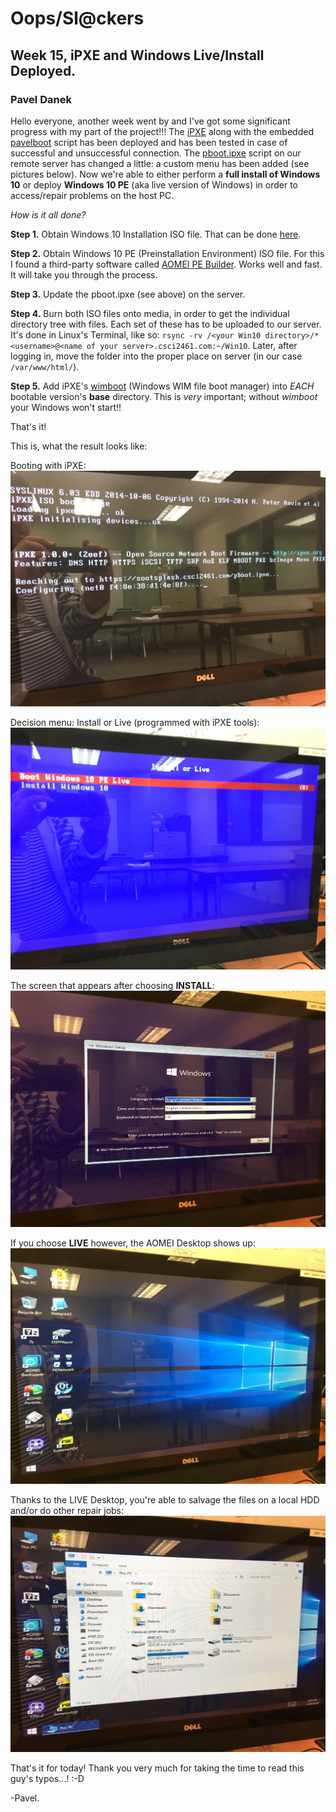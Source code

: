 # Oops/Sl@ckers
## Week 15, iPXE and Windows Live/Install Deployed.
### Pavel Danek


Hello everyone, another week went by and I've got some significant progress with my part of the project!!! The [iPXE](https://ipxe.org/start) along with the embedded [pavelboot](Scripts/pavelboot) script has been deployed and has been tested in case of successful and unsuccessful connection.
The [pboot.ipxe](Scripts/pboot.ipxe) script on our remote server has changed a little: a custom menu has been added (see pictures below). Now we're able to either perform a **full install of Windows 10** or deploy **Windows 10 PE** (aka live version of Windows) in order to access/repair problems on the host PC.

_How is it all done?_

**Step 1.**
Obtain Windows 10 Installation ISO file. That can be done [here](https://www.microsoft.com/en-us/software-download/windows10ISO).

**Step 2.**
Obtain Windows 10 PE (Preinstallation Environment) ISO file. For this I found a third-party software called [AOMEI PE Builder](https://www.aomeitech.com/pe-builder.html). Works well and fast. It will take you through the process.

**Step 3.**
Update the pboot.ipxe (see above) on the server.

**Step 4.**
Burn both ISO files onto media, in order to get the individual directory tree with files. Each set of these has to be uploaded to our server. It's done in Linux's Terminal, like so: `rsync -rv /<your Win10 directory>/* <username>@<name of your server>.csci2461.com:~/Win10`.
Later, after logging in, move the folder into the proper place on server (in our case `/var/www/html/`).

**Step 5.**
Add iPXE's [wimboot](https://github.com/ipxe/wimboot/blob/master/wimboot) (Windows WIM file boot manager) into _EACH_ bootable version's **base** directory. This is _very_ important; without _wimboot_ your Windows won't start!!

That's it!

This is, what the result looks like:

Booting with iPXE:
![Picture #1](Pix/IMG_1.JPG)


Decision menu: Install or Live (programmed with iPXE tools):
![Picture #2](Pix/IMG_2.JPG)


The screen that appears after choosing **INSTALL**:
![Picture #3](Pix/IMG_3.JPG)


If you choose **LIVE** however, the AOMEI Desktop shows up:
![Picture #4](Pix/IMG_4.JPG)


Thanks to the LIVE Desktop, you're able to salvage the files on a local HDD and/or do other repair jobs:
![Picture #5](Pix/IMG_5.JPG)


That's it for today! Thank you very much for taking the time to read this guy's typos...! :-D

-Pavel.
